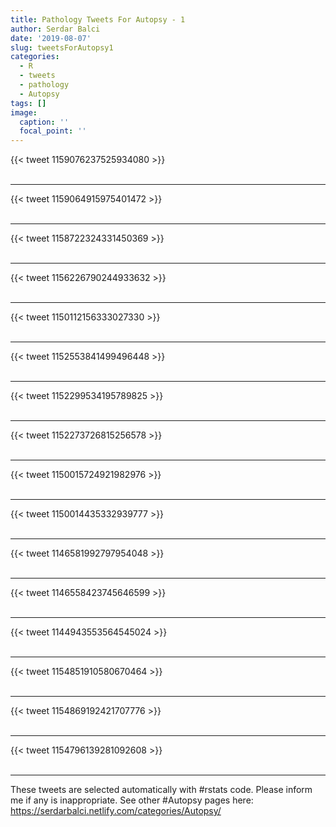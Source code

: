 ```yaml
---
title: Pathology Tweets For Autopsy - 1
author: Serdar Balci
date: '2019-08-07'
slug: tweetsForAutopsy1
categories:
  - R
  - tweets
  - pathology
  - Autopsy
tags: []
image:
  caption: ''
  focal_point: ''
---
```



{{< tweet 1159076237525934080 >}}
<br>
<br>
<hr>
{{< tweet 1159064915975401472 >}}
<br>
<br>
<hr>
{{< tweet 1158722324331450369 >}}
<br>
<br>
<hr>
{{< tweet 1156226790244933632 >}}
<br>
<br>
<hr>
{{< tweet 1150112156333027330 >}}
<br>
<br>
<hr>
{{< tweet 1152553841499496448 >}}
<br>
<br>
<hr>
{{< tweet 1152299534195789825 >}}
<br>
<br>
<hr>
{{< tweet 1152273726815256578 >}}
<br>
<br>
<hr>
{{< tweet 1150015724921982976 >}}
<br>
<br>
<hr>
{{< tweet 1150014435332939777 >}}
<br>
<br>
<hr>
{{< tweet 1146581992797954048 >}}
<br>
<br>
<hr>
{{< tweet 1146558423745646599 >}}
<br>
<br>
<hr>
{{< tweet 1144943553564545024 >}}
<br>
<br>
<hr>
{{< tweet 1154851910580670464 >}}
<br>
<br>
<hr>
{{< tweet 1154869192421707776 >}}
<br>
<br>
<hr>
{{< tweet 1154796139281092608 >}}
<br>
<br>
<hr>


These tweets are selected automatically with #rstats code. Please inform me if any is inappropriate.
See other #Autopsy pages here: https://serdarbalci.netlify.com/categories/Autopsy/
